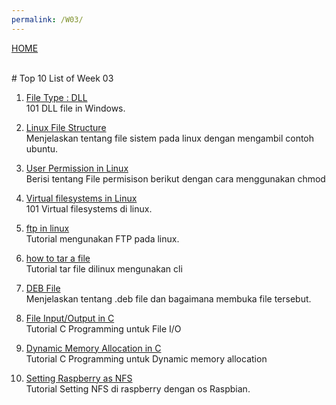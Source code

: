```yaml
---
permalink: /W03/
---
```

[HOME](../)

<br>
# Top 10 List of Week 03

1. [File Type : DLL](https://opendllfile.com/)<br>
101 DLL file in Windows.

2. [Linux File Structure](https://www.howtogeek.com/117435/)<br>
Menjelaskan tentang file sistem pada linux dengan mengambil contoh ubuntu.

3. [User Permission in Linux](https://www.guru99.com/file-permissions.html)<br>
Berisi tentang File permisison berikut dengan cara menggunakan chmod

4. [Virtual filesystems in Linux](https://opensource.com/article/19/3/virtual-filesystems-linux)<br>
101 Virtual filesystems di linux.

5. [ftp in linux](https://linuxize.com/post/how-to-use-linux-ftp-command-to-transfer-files/)<br>
Tutorial mengunakan FTP pada linux.

6. [how to tar a file](https://www.cyberciti.biz/faq/how-to-tar-a-file-in-linux-using-command-line/)<br>
Tutorial tar file dilinux mengunakan cli

7. [DEB File](https://www.lifewire.com/deb-file-2620596)<br>
Menjelaskan tentang .deb file dan bagaimana membuka file tersebut.

8. [File Input/Output in C](https://www.studytonight.com/c/file-input-output.php)<br>
Tutorial C Programming untuk File I/O

9. [Dynamic Memory Allocation in C](https://www.studytonight.com/c/dynamic-memory-allocation-in-c.php)<br>
Tutorial C Programming untuk Dynamic memory allocation

10. [Setting Raspberry as NFS](https://sysadmins.co.za/setup-a-nfs-server-and-client-on-the-raspberry-pi/)<br>
Tutorial Setting NFS di raspberry dengan os Raspbian. 


